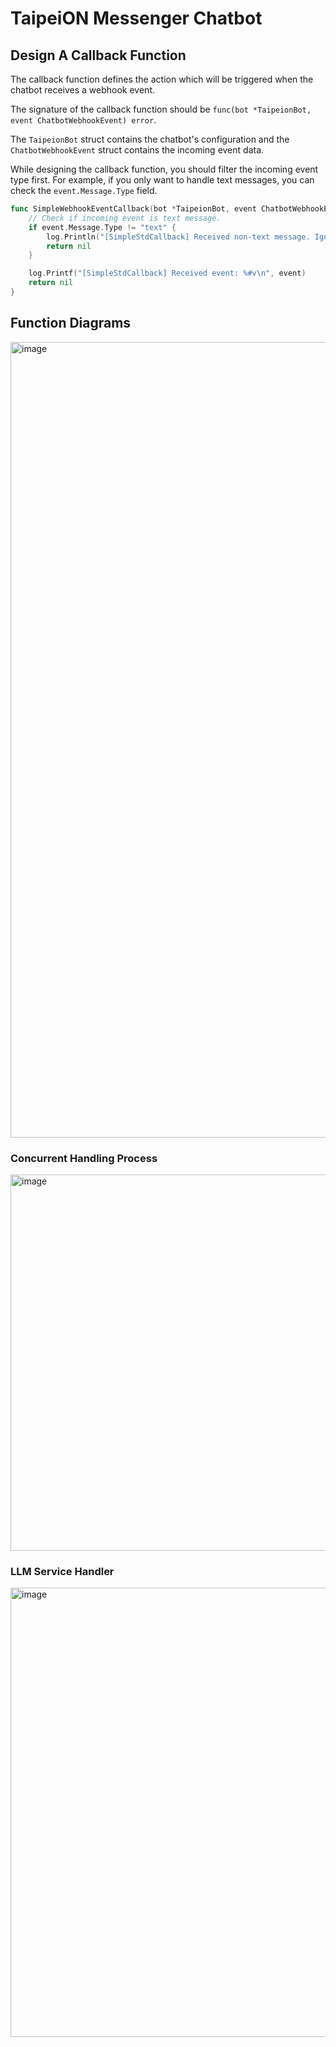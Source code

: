 # TaipeiON Messenger Chatbot

## Design A Callback Function
The callback function defines the action which will be triggered when the chatbot receives a webhook event. 
 
The signature of the callback function should be `func(bot *TaipeionBot, event ChatbotWebhookEvent) error`. 

The `TaipeionBot` struct contains the chatbot's configuration and the `ChatbotWebhookEvent` struct contains the incoming event data.

While designing the callback function, you should filter the incoming event type first. For example, if you only want to handle text messages, you can check the `event.Message.Type` field.

```go
func SimpleWebhookEventCallback(bot *TaipeionBot, event ChatbotWebhookEvent) error {
	// Check if incoming event is text message.
	if event.Message.Type != "text" {
		log.Println("[SimpleStdCallback] Received non-text message. Ignoring.")
		return nil
	}

	log.Printf("[SimpleStdCallback] Received event: %#v\n", event)
	return nil
}
```

## Function Diagrams

<img width="1273" alt="image" src="https://github.com/user-attachments/assets/93a81e98-ee88-4579-a366-0ecfd9cec97a" />

### Concurrent Handling Process
<img width="602" alt="image" src="https://github.com/user-attachments/assets/7924b180-d442-46cd-bb7d-dff771a05766" />

### LLM Service Handler
<img width="719" alt="image" src="https://github.com/user-attachments/assets/535d37b0-7b95-43b6-8b71-96140f49cc3c" />

